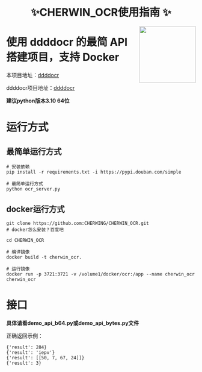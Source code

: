 # <h1 align="center">✨CHERWIN_OCR使用指南 ✨</h1>
<img align="right" width="150" src="https://github.com/CHERWING/CHERWIN_SCRIPTS/assets/160421895/691b9f30-7d5c-4b55-8af0-0e8f14b6a424">

# 使用 ddddocr 的最简 API 搭建项目，支持 Docker

本项目地址：[ddddocr](https://github.com/CHERWING/CHERWIN_OCR)

ddddocr项目地址：[ddddocr](https://github.com/sml2h3/ddddocr)


**建议python版本3.10 64位**

# 运行方式

## 最简单运行方式

```shell
# 安装依赖
pip install -r requirements.txt -i https://pypi.douban.com/simple

# 最简单运行方式
python ocr_server.py

```

## docker运行方式

```shell
git clone https://github.com:CHERWING/CHERWIN_OCR.git
# docker怎么安装？百度吧

cd CHERWIN_OCR

# 编译镜像
docker build -t cherwin_ocr.

# 运行镜像
docker run -p 3721:3721 -v /volume1/docker/ocr:/app --name cherwin_ocr cherwin_ocr

```

# 接口

**具体请看demo_api_b64.py或demo_api_bytes.py文件**

正确返回示例：
```
{'result': 284}
{'result': 'iepv'}
{'result': [[50, 7, 67, 24]]}
{'result': 3}
```

